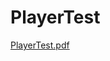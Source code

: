 # PlayerTest


[PlayerTest.pdf](https://github.com/eastari/PlayerTest/files/1384823/PlayerTest.pdf)
